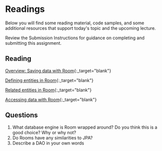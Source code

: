 # Readings

Below you will find some reading material, code samples, and some additional resources that support today's topic and the upcoming lecture.

Review the Submission Instructions for guidance on completing and submitting this assignment.

## Reading

[Overview: Saving data with Room](https://developer.android.com/training/data-storage/room){:_target="blank"}

<!-- Mix it up! Create the questions with pointed answers, fill in the blank, or opinion/open ended -->

[Defining entities in Room](https://developer.android.com/training/data-storage/room/defining-data){:_target="blank"}

<!-- Mix it up! Create the questions with pointed answers, fill in the blank, or opinion/open ended -->

[Related entities in Room](https://developer.android.com/training/data-storage/room/relationships){:_target="blank"}

<!-- Mix it up! Create the questions with pointed answers, fill in the blank, or opinion/open ended -->

[Accessing data with Room](https://developer.android.com/training/data-storage/room/accessing-data#java){:_target="blank"}

<!-- Mix it up! Create the questions with pointed answers, fill in the blank, or opinion/open ended -->

## Questions
1. What database engine is Room wrapped around? Do you think this is a good choice? Why or why not?
2. Do Rooms have any similarities to JPA?
3. Describe a DAO in your own words